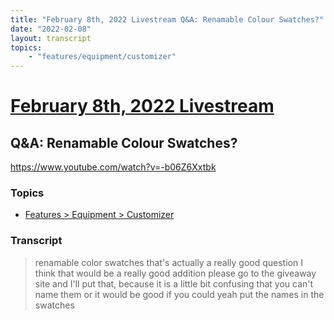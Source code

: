 ```yaml
---
title: "February 8th, 2022 Livestream Q&A: Renamable Colour Swatches?"
date: "2022-02-08"
layout: transcript
topics:
    - "features/equipment/customizer"
---
```

# [February 8th, 2022 Livestream](../2022-02-08.md)
## Q&A: Renamable Colour Swatches?
https://www.youtube.com/watch?v=-b06Z6Xxtbk

### Topics
* [Features > Equipment > Customizer](../topics/features/equipment/customizer.md)

### Transcript

> renamable color swatches that's actually a really good question I think that would be a really good addition please go to the giveaway site and I'll put that, because it is a little bit confusing that you can't name them or it would be good if you could yeah put the names in the swatches
